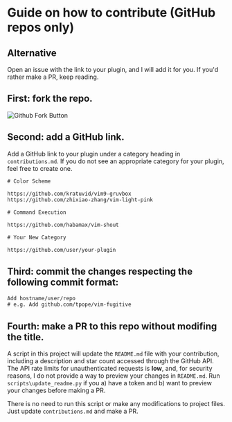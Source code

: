 # Guide on how to contribute (GitHub repos only)

## Alternative

Open an issue with the link to your plugin, and I will add it for you. If you'd rather make a PR, keep reading.

## First: fork the repo.

<img src="assets/fork-button.png" alt="Github Fork Button">

## Second: add a GitHub link.

Add a GitHub link to your plugin under a category heading in `contributions.md`. If you do not see an appropriate category for your plugin, feel free to create one.

```patch
# Color Scheme

https://github.com/kratuvid/vim9-gruvbox
https://github.com/zhixiao-zhang/vim-light-pink

# Command Execution

https://github.com/habamax/vim-shout

# Your New Category

https://github.com/user/your-plugin
```

## Third: commit the changes respecting the following commit format:

```patch
Add hostname/user/repo
# e.g. Add github.com/tpope/vim-fugitive
```

## Fourth: make a PR to this repo without modifing the title.

A script in this project will update the `README.md` file with your contribution, including a description and star count accessed through the GitHub API. The API rate limits for unauthenticated requests is **low**, and, for security reasons, I do not provide a way to preview your changes in `README.md`. Run `scripts\update_readme.py` if you a) have a token and b) want to preview your changes before making a PR.

There is no need to run this script or make any modifications to project files. Just update `contributions.md` and make a PR.

